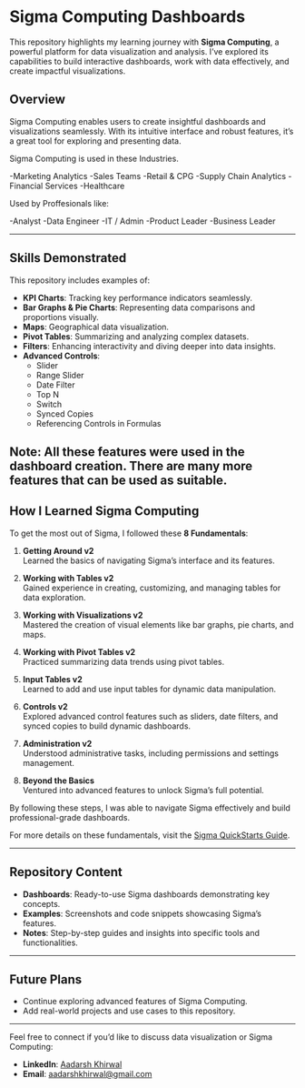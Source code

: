 # Sigma Computing Dashboards

This repository highlights my learning journey with **Sigma Computing**, a powerful platform for data visualization and analysis. I’ve explored its capabilities to build interactive dashboards, work with data effectively, and create impactful visualizations.

## **Overview**  
Sigma Computing enables users to create insightful dashboards and visualizations seamlessly. With its intuitive interface and robust features, it’s a great tool for exploring and presenting data.  

Sigma Computing is used in these Industries. 

-Marketing Analytics
-Sales Teams
-Retail & CPG
-Supply Chain Analytics
-Financial Services
-Healthcare

Used by Proffesionals like:

-Analyst
-Data Engineer
-IT / Admin
-Product Leader
-Business Leader

---

## **Skills Demonstrated**

This repository includes examples of:

- **KPI Charts**: Tracking key performance indicators seamlessly.
- **Bar Graphs & Pie Charts**: Representing data comparisons and proportions visually.
- **Maps**: Geographical data visualization.
- **Pivot Tables**: Summarizing and analyzing complex datasets.
- **Filters**: Enhancing interactivity and diving deeper into data insights.
- **Advanced Controls**:
  - Slider
  - Range Slider
  - Date Filter
  - Top N
  - Switch
  - Synced Copies
  - Referencing Controls in Formulas

Note: All these features were used in the dashboard creation. There are many more features that can be used as suitable.
---

## **How I Learned Sigma Computing**

To get the most out of Sigma, I followed these **8 Fundamentals**:

1. **Getting Around v2**  
   Learned the basics of navigating Sigma’s interface and its features.

2. **Working with Tables v2**  
   Gained experience in creating, customizing, and managing tables for data exploration.

3. **Working with Visualizations v2**  
   Mastered the creation of visual elements like bar graphs, pie charts, and maps.

4. **Working with Pivot Tables v2**  
   Practiced summarizing data trends using pivot tables.

5. **Input Tables v2**  
   Learned to add and use input tables for dynamic data manipulation.

6. **Controls v2**  
   Explored advanced control features such as sliders, date filters, and synced copies to build dynamic dashboards.

7. **Administration v2**  
   Understood administrative tasks, including permissions and settings management.

8. **Beyond the Basics**  
   Ventured into advanced features to unlock Sigma’s full potential.

By following these steps, I was able to navigate Sigma effectively and build professional-grade dashboards.  

For more details on these fundamentals, visit the [Sigma QuickStarts Guide](https://quickstarts.sigmacomputing.com).

---

## **Repository Content**

- **Dashboards**: Ready-to-use Sigma dashboards demonstrating key concepts.
- **Examples**: Screenshots and code snippets showcasing Sigma’s features.
- **Notes**: Step-by-step guides and insights into specific tools and functionalities.

---

## **Future Plans**

- Continue exploring advanced features of Sigma Computing.
- Add real-world projects and use cases to this repository.

---

Feel free to connect if you’d like to discuss data visualization or Sigma Computing:
- **LinkedIn**: [Aadarsh Khirwal](https://www.linkedin.com/in/aadarshkhirwal)
- **Email**: aadarshkhirwal@gmail.com
